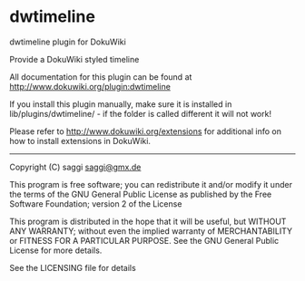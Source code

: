 # dwtimeline

dwtimeline plugin for DokuWiki

Provide a DokuWiki styled timeline

All documentation for this plugin can be found at
http://www.dokuwiki.org/plugin:dwtimeline

If you install this plugin manually, make sure it is installed in
lib/plugins/dwtimeline/ - if the folder is called different it
will not work!

Please refer to http://www.dokuwiki.org/extensions for additional info
on how to install extensions in DokuWiki.

----
Copyright (C) saggi <saggi@gmx.de>

This program is free software; you can redistribute it and/or modify
it under the terms of the GNU General Public License as published by
the Free Software Foundation; version 2 of the License

This program is distributed in the hope that it will be useful,
but WITHOUT ANY WARRANTY; without even the implied warranty of
MERCHANTABILITY or FITNESS FOR A PARTICULAR PURPOSE.  See the
GNU General Public License for more details.

See the LICENSING file for details
